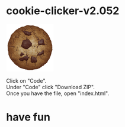 # cookie-clicker-v2.052

<img src="img/perfectCookie.png" width="128">

Click on "Code". <br>
Under "Code" click "Download ZIP". <br>
Once you have the file, open "index.html". <br>



# have fun
